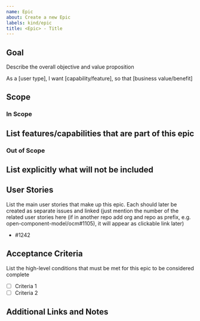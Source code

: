 ```yaml
---
name: Epic
about: Create a new Epic
labels: kind/epic
title: <Epic> - Title
---
```


<!-- markdownlint-disable MD041 -->
<!-- This is a short text that just acts as an example for your epic. Please be as precise and verbose as required, so that people understand what larger picture the epic should frame. -->
## Goal

Describe the overall objective and value proposition
<!--  -->
As a [user type],
I want [capability/feature],
so that [business value/benefit]

## Scope

### In Scope

List features/capabilities that are part of this epic
- 

### Out of Scope

List explicitly what will not be included
- 

## User Stories
List the main user stories that make up this epic. Each should later be created as separate issues and linked (just mention the number of the related user stories here (if in another repo add org and repo as prefix, e.g. open-component-model/ocm#1105), it will appear as clickable link later)
- #1242 

## Acceptance Criteria
List the high-level conditions that must be met for this epic to be considered complete
- [ ] Criteria 1
- [ ] Criteria 2

## Additional Links and Notes
